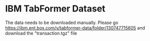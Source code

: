 # IBM TabFormer Dataset

The data needs to be downloaded manually.  Please go https://ibm.ent.box.com/v/tabformer-data/folder/130747715605 and download the "transaction.tgz" file